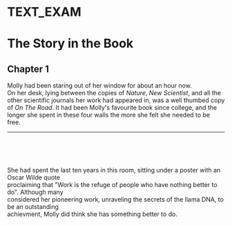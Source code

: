 # TEXT_EXAM

<!DOCTYPE html>
<html>
	<head>
		<title>Text</title>
	</head>
	<body>
		<h1>The Story in the Book</h1>
		<h2>Chapter 1</h2>
		<p>Molly had been staring out of her window for about an hour now. <br />On her desk, lying between the copies of <i>Nature</i>, <i>New Scientist</i>, and all the other scientific journals her work had appeared in, was a well thumbed copy of <cite>On The Road</cite>. It had been Molly's favourite book since college, and the longer she spent in these four walls the more she felt she needed to be free.</p><hr />
<br />
<br />
<br />
      <p>She had spent the last ten years in this room, sitting under a poster with an Oscar Wilde quote <br /> proclaiming that "Work is the refuge of people who have nothing better to do". Although many <br /> considered her pioneering work, unraveling the secrets of the llama DNA, to be an outstanding <br /> achievment, Molly did think she has something better to do.
